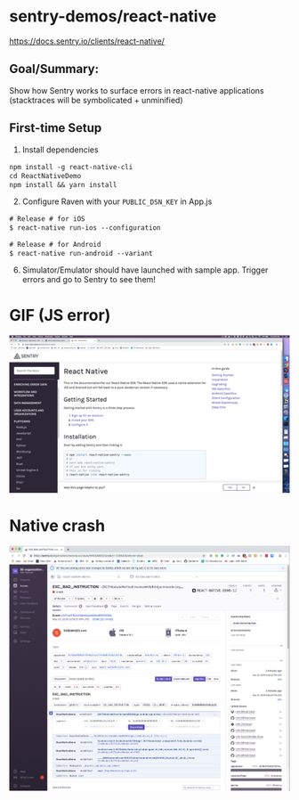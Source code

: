 # sentry-demos/react-native

https://docs.sentry.io/clients/react-native/

## Goal/Summary:
Show how Sentry works to surface errors in react-native applications (stacktraces will be symbolicated + unminified)

## First-time Setup
1. Install dependencies
```
npm install -g react-native-cli
cd ReactNativeDemo
npm install && yarn install
```

2. Configure Raven with your `PUBLIC_DSN_KEY` in App.js

```
# Release # for iOS
$ react-native run-ios --configuration 
```

```
# Release # for Android
$ react-native run-android --variant
```

6. Simulator/Emulator should have launched with sample app. Trigger errors and go to Sentry to see them!

# GIF (JS error)
![Alt Text](react-native-demo.gif)

# Native crash
![Alt Text](native-crash.png)
